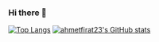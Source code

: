 ### Hi there 👋
[![Top Langs](https://github-readme-stats.vercel.app/api/top-langs/?username=ahmetfirat23)](https://github.com/anuraghazra/github-readme-stats)
[![ahmetfirat23's GitHub stats](https://github-readme-stats.vercel.app/api?username=ahmetfirat23)](https://github.com/anuraghazra/github-readme-stats)
<!--
**ahmetfirat23/ahmetfirat23** is a ✨ _special_ ✨ repository because its `README.md` (this file) appears on your GitHub profile.

Here are some ideas to get you started:

- 🔭 I’m currently working on ...
- 🌱 I’m currently learning ...
- 👯 I’m looking to collaborate on ...
- 🤔 I’m looking for help with ...
- 💬 Ask me about ...
- 📫 How to reach me: ...
- 😄 Pronouns: ...
- ⚡ Fun fact: ...
-->
